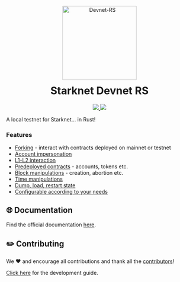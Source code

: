 <!-- logo / title -->
<p align="center" style="margin-bottom: 0px !important">
  <img width="200" src="https://github.com/0xSpaceShard/starknet-devnet-rs/assets/21069052/4791b0e4-58fc-4a44-8f87-fc0db636a5c7" alt="Devnet-RS" align="center">
</p>

<h1 align="center" style="margin-top: 12px !important">Starknet Devnet RS</h1>

<p align="center" dir="auto">
  <a href="https://hub.docker.com/r/shardlabs/starknet-devnet-rs/tags" target="_blank">
    <img src="https://img.shields.io/badge/dockerhub-images-important.svg?logo=Docker" style="max-width: 100%;">
  </a>
  <a href="https://starkware.co/" target="_blank">
    <img src="https://img.shields.io/badge/powered_by-StarkWare-navy" style="max-width: 100%;">
  </a>
</p>

A local testnet for Starknet... in Rust!

### Features

- [Forking](https://0xspaceshard.github.io/starknet-devnet-rs/docs/forking) - interact with contracts deployed on mainnet or testnet
- [Account impersonation](https://0xspaceshard.github.io/starknet-devnet-rs/docs/account-impersonation)
- [L1-L2 interaction](https://0xspaceshard.github.io/starknet-devnet-rs/docs/postman)
- [Predeployed contracts](https://0xspaceshard.github.io/starknet-devnet-rs/docs/predeployed) - accounts, tokens etc.
- [Block manipulations](https://0xspaceshard.github.io/starknet-devnet-rs/docs/blocks) - creation, abortion etc.
- [Time manipulations](https://0xspaceshard.github.io/starknet-devnet-rs/docs/starknet-time/)
- [Dump, load, restart state](https://0xspaceshard.github.io/starknet-devnet-rs/docs/dump-load-restart)
- [Configurable according to your needs](https://0xspaceshard.github.io/starknet-devnet-rs/docs/running/cli)

## 🌐 Documentation

Find the official documentation [here](https://0xspaceshard.github.io/starknet-devnet-rs/).

## ✏️ Contributing

We ❤️ and encourage all contributions and thank all the [contributors](https://github.com/0xSpaceShard/starknet-devnet-rs/graphs/contributors)!

[Click here](.github/CONTRIBUTING.md) for the development guide.
